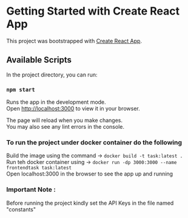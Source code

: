 # Getting Started with Create React App

This project was bootstrapped with [Create React App](https://github.com/facebook/create-react-app).

## Available Scripts

In the project directory, you can run:

### `npm start`

Runs the app in the development mode.\
Open [http://localhost:3000](http://localhost:3000) to view it in your browser.

The page will reload when you make changes.\
You may also see any lint errors in the console.

### To run the project under docker container do the following

Build the image using the command -> `docker build -t task:latest .` \
Run teh docker container using -> `docker run -dp 3000:3000 --name frontendtask task:latest` \
Open localhost:3000 in the browser to see the app up and running

### Important Note :

Before running the project kindly set the API Keys in the file named "constants"
